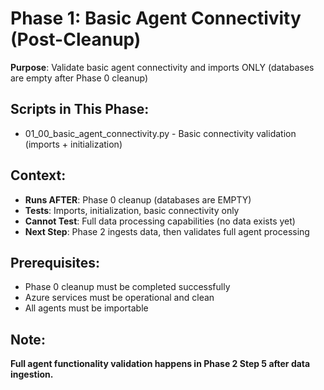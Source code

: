 # Phase 1: Basic Agent Connectivity (Post-Cleanup)

**Purpose**: Validate basic agent connectivity and imports ONLY (databases are empty after Phase 0 cleanup)

## Scripts in This Phase:

- 01_00_basic_agent_connectivity.py - Basic connectivity validation (imports + initialization)

## Context:

- **Runs AFTER**: Phase 0 cleanup (databases are EMPTY)
- **Tests**: Imports, initialization, basic connectivity only
- **Cannot Test**: Full data processing capabilities (no data exists yet)
- **Next Step**: Phase 2 ingests data, then validates full agent processing

## Prerequisites:

- Phase 0 cleanup must be completed successfully
- Azure services must be operational and clean
- All agents must be importable

## Note:

**Full agent functionality validation happens in Phase 2 Step 5 after data ingestion.**

